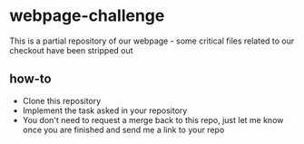 # webpage-challenge
This is a partial repository of our webpage - some critical files related to our checkout have been stripped out

## how-to
- Clone this repository 
- Implement the task asked in your repository
- You don't need to request a merge back to this repo, just let me know once you are finished and send me a link to your repo
